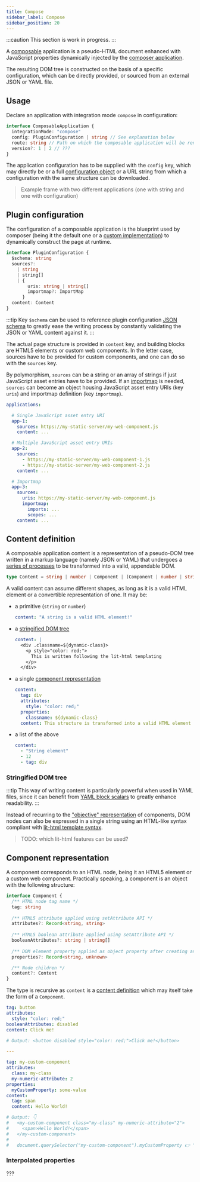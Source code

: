 ```yaml
---
title: Compose
sidebar_label: Compose
sidebar_position: 20
---
```


:::caution
This section is work in progress.
:::

A [composable](../../concepts/composition) application is a pseudo-HTML document enhanced with JavaScript properties
dynamically injected by the [composer application](../../../api/composer-api). 

The resulting DOM tree is constructed on the basis of a specific configuration, which can be directly provided, or sourced
from an external JSON or YAML file.

## Usage

Declare an application with integration mode `compose` in <micro-lc></micro-lc> configuration:

```typescript
interface ComposableApplication {
  integrationMode: "compose"
  config: PluginConfiguration | string // See explanation below
  route: string // Path on which the composable application will be rendered
  version?: 1 | 2 // ???
}
```

The application configuration has to be supplied with the `config` key, which may directly be or a full
[configuration object](#plugin-configuration) or a URL string from which a configuration with the same structure can
be downloaded.

> Example frame with two different applications (one with string and one with configuration)

## Plugin configuration

The configuration of a composable application is the blueprint used by <micro-lc></micro-lc> composer (being it the
default one or a [custom implementation](../../../api/micro-lc#composeruri)) to dynamically construct the page at
runtime.

```typescript
interface PluginConfiguration {
  $schema: string
  sources?:
    | string
    | string[]
    | {
        uris: string | string[]
        importmap?: ImportMap
      }
  content: Content
}
```

:::tip
Key `$schema` can be used to reference <micro-lc></micro-lc> plugin configuration
[JSON schema](https://cdn.jsdelivr.net/npm/@micro-lc/interfaces@latest/schemas/v2/plugin.schema.json) to greatly ease
the writing process by constantly validating the JSON or YAML content against it.
:::

The actual page structure is provided in `content` key, and building blocks are HTML5 elements or custom web components.
In the letter case, sources have to be provided for custom components, and one can do so with the `sources` key.

By polymorphism, `sources` can be a string or an array of strings if just JavaScript asset entries have to be provided.
If an [importmap](../reuse-third-party-libraries) is needed, `sources` can become an object housing JavaScript asset
entry URIs (key `uris`) and importmap definition (key `importmap`).

```yaml title=micro-lc.conf.yaml
applications:

  # Single JavaScript asset entry URI
  app-1:
    sources: https://my-static-server/my-web-component.js
    content: ...

  # Multiple JavaScript asset entry URIs
  app-2:
    sources: 
      - https://my-static-server/my-web-component-1.js
      - https://my-static-server/my-web-component-2.js
    content: ...

  # Importmap
  app-3:
    sources:
      uris: https://my-static-server/my-web-component.js
      importmap:
        imports: ...
        scopes: ...
    content: ...
```

## Content definition

A composable application content is a representation of a pseudo-DOM tree written in a markup language (namely JSON
or YAML) that undergoes a [series of processes](../../concepts/composition) to be transformed into a valid, appendable
DOM.

```typescript
type Content = string | number | Component | (Component | number | string)[]
```

A valid content can assume different shapes, as long as it is a valid HTML element or a convertible representation of
one. It may be:

* a primitive (`string` or `number`)
  ```yaml
  content: "A string is a valid HTML element!"
  ```
* a [stringified DOM tree](#stringified-dom-tree)
  ```yaml
  content: |
    <div .classname=${dynamic-class}>
      <p style="color: red;">
        This is written following the lit-html templating
      </p>
    </div>
  ```
* a single [component representation](#component-representation)
  ```yaml
  content:
    tag: div
    attributes:
      style: "color: red;"
    properties:
      classname: ${dynamic-class}
    content: This structure is transformed into a valid HTML element
  ```
* a list of the above
  ```yaml
  content:
    - "String element"
    - 12
    - tag: div
  ```

### Stringified DOM tree

:::tip
This way of writing content is particularly powerful when used in YAML files, since it can benefit from
[YAML block scalars](https://yaml-multiline.info/) to greatly enhance readability.
:::

Instead of recurring to the ["objective" representation](#component-representation) of components, DOM nodes can also
be expressed in a single string using an HTML-like syntax compliant with 
[lit-html template syntax](https://lit.dev/docs/v1/lit-html/template-reference/).

> TODO: which lit-html features can be used?

## Component representation

A component corresponds to an HTML node, being it an HTML5 element or a custom web component. Practically speaking,
a component is an object with the following structure:

```typescript
interface Component {
  /** HTML node tag name */
  tag: string
  
  /** HTML5 attribute applied using setAttribute API */
  attributes?: Record<string, string>
  
  /** HTML5 boolean attribute applied using setAttribute API */
  booleanAttributes?: string | string[]
  
  /** DOM element property applied as object property after creating an element */
  properties?: Record<string, unknown>

  /** Node children */
  content?: Content
}
```

The type is recursive as `content` is a [content definition](#content-definition) which may itself take the form of a
`Component`.

```yaml
tag: button
attributes:
  style: "color: red;"
booleanAttributes: disabled
content: Click me!

# Output: <button disabled style="color: red;">Click me!</button>

---

tag: my-custom-component
attributes:
  class: my-class
  my-numeric-attribute: 2
properties:
  myCustomProperty: some-value
content:
  tag: span
  content: Hello World!

# Output: 👇
#   <my-custom-component class="my-class" my-numeric-attribute="2">
#     <span>Hello World!</span>
#   </my-custom-component>
#
#   document.querySelector("my-custom-component").myCustomProperty 👉 "some-value"
```

### Interpolated properties

???
